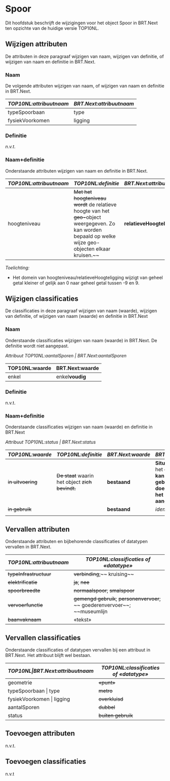 Spoor
=====

Dit hoofdstuk beschrijft de wijzigingen voor het object Spoor in BRT.Next ten
opzichte van de huidige versie TOP10NL.

Wijzigen attributen
-------------------

De attributen in deze paragraaf wijzigen van naam, wijzigen van definitie, of
wijzigen van naam en definitie in BRT.Next.

### Naam

De volgende attributen wijzigen van naam, of wijzigen van naam en definitie in
BRT.Next.

| *TOP10NL:attribuutnaam* | *BRT.Next:attribuutnaam* |
|-------------------------|--------------------------|
| typeSpoorbaan           | type                     |
| fysiekVoorkomen         | ligging                  |

### Definitie

*n.v.t.*

### Naam+definitie

Onderstaande attributen wijzigen van naam en definitie in BRT.Next.

| *TOP10NL:attribuutnaam* | *TOP10NL:definitie*                                                                                                                                                  | *BRT.Next:attribuutnaam*   | *BRT.Next:definitie*                                    |
|-------------------------|----------------------------------------------------------------------------------------------------------------------------------------------------------------------|----------------------------|---------------------------------------------------------|
| hoogteniveau            | ~~Met het hoogteniveau wordt~~ de relatieve hoogte van het ~~geo-~~object weergegeven. Zo kan worden bepaald op welke wijze geo-objecten elkaar kruisen.~~ | **relatieveHoogteLigging** | **Aanduiding voor** de relatieve hoogte van het object. |

*Toelichting:*

-   Het domein van hoogteniveau/relatieveHoogteligging wijzigt van geheel getal
    kleiner of gelijk aan 0 naar geheel getal tussen -9 en 9.

Wijzigen classificaties
-----------------------

De classificaties in deze paragraaf wijzigen van naam (waarde), wijzigen van
definitie, of wijzigen van naam (waarde) en definitie in BRT.Next

### Naam

Onderstaande classificaties wijzigen van naam (waarde) in BRT.Next. De definitie
wordt niet aangepast.

*Attribuut TOP10NL:aantalSporen \| BRT.Next:aantalSporen*

| TOP10NL:waarde | BRT.Next:waarde |
|----------------|-----------------|
| enkel          | enkel**voudig** |

### Definitie

n.v.t.

### Naam+definitie

Onderstaande classificaties wijzigen van naam (waarde) en definitie in BRT.Next

*Attribuut TOP10NL:status \| BRT.Next:status*

| *TOP10NL:waarde*      | *TOP10NL:definitie*                                      | *BRT.Next:waarde* | *BRT.Next:definitie*                                                                                              |
|-----------------------|----------------------------------------------------------|-------------------|-------------------------------------------------------------------------------------------------------------------|
| ~~in uitvoering~~ | ~~De staat~~ waarin het object ~~zich bevindt.~~ | **bestaand**      | **Situatie** waarin het object **wordt / kan worden gebruikt voor het doel waarvoor het is gebouwd / aangelegd.** |
| ~~in gebruik~~    |                                                          | **bestaand**      | *idem*                                                                                                            |
|                       |                                                          |                   |                                                                                                                   |

Vervallen attributen
--------------------

Onderstaande attributen en bijbehorende classificaties of datatypen vervallen in
BRT.Next.

| *TOP10NL:attribuutnaam*    | *TOP10NL:classificaties of «datatype»*                                                     |
|----------------------------|--------------------------------------------------------------------------------------------|
| ~~typeInfrastructuur~~ | ~~verbinding~~;~~ kruising~~                                                       |
| ~~elektrificatie~~     | ~~ja~~; ~~nee~~                                                                    |
| ~~spoorbreedte~~       | ~~normaalspoor~~; ~~smalspoor~~                                                    |
| ~~vervoerfunctie~~     | ~~gemengd gebruik~~; ~~personenvervoer~~; ~~ goederenvervoer~~; ~~museumlijn |
| ~~baanvaknaam~~        | «tekst»                                                                                    |

Vervallen classificaties
------------------------

Onderstaande classificaties of datatypen vervallen bij een attribuut in
BRT.Next. Het attribuut blijft wel bestaan.

| *TOP10NL\|BRT.Next:attribuutnaam* | *TOP10NL:classificaties of «datatype»* |
|-----------------------------------|----------------------------------------|
| geometrie                         | ~~«punt»~~                         |
| typeSpoorbaan \| type             | ~~metro~~                          |
| fysiekVoorkomen \| ligging        | ~~overkluisd~~                     |
| aantalSporen                      | ~~dubbel~~                         |
| status                            | ~~buiten gebruik~~                 |

Toevoegen attributen
--------------------

n.v.t.

Toevoegen classificaties
------------------------

n.v.t
